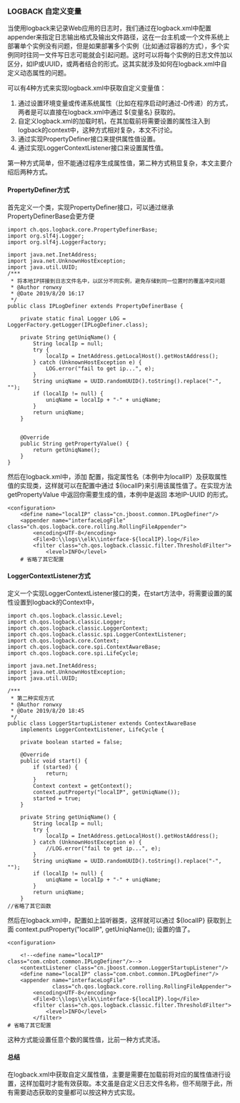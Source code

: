 ### LOGBACK 自定义变量
当使用logback来记录Web应用的日志时，我们通过在logback.xml中配置appender来指定日志输出格式及输出文件路径，这在一台主机或一个文件系统上部署单个实例没有问题，但是如果部署多个实例（比如通过容器的方式），多个实例同时往同一文件写日志可能就会引起问题。这时可以将每个实例的日志文件加以区分，如IP或UUID，或两者结合的形式。这其实就涉及如何在logback.xml中自定义动态属性的问题。

可以有4种方式来实现logback.xml中获取自定义变量值：
1. 通过设置环境变量或传递系统属性（比如在程序启动时通过-D传递）的方式，两者是可以直接在logback.xml中通过 ${变量名} 获取的。
2. 自定义logback.xml的加载时机，在其加载前将需要设置的属性注入到logback的context中，这种方式相对复杂，本文不讨论。
3. 通过实现PropertyDefiner接口来提供属性值设置。
4. 通过实现LoggerContextListener接口来设置属性值。

第一种方式简单，但不能通过程序生成属性值，第二种方式稍显复杂，本文主要介绍后两种方式。

#### PropertyDefiner方式
首先定义一个类，实现PropertyDefiner接口，可以通过继承PropertyDefinerBase会更方便
```
import ch.qos.logback.core.PropertyDefinerBase;
import org.slf4j.Logger;
import org.slf4j.LoggerFactory;

import java.net.InetAddress;
import java.net.UnknownHostException;
import java.util.UUID;
/***
 * 将本地IP拼接到日志文件名中，以区分不同实例，避免存储到同一位置时的覆盖冲突问题
 * @Author ronwxy
 * @Date 2019/8/20 16:17   
 */
public class IPLogDefiner extends PropertyDefinerBase {

    private static final Logger LOG = LoggerFactory.getLogger(IPLogDefiner.class);

    private String getUniqName() {
        String localIp = null;
        try {
            localIp = InetAddress.getLocalHost().getHostAddress();
        } catch (UnknownHostException e) {
            LOG.error("fail to get ip...", e);
        }
        String uniqName = UUID.randomUUID().toString().replace("-", "");
        if (localIp != null) {
            uniqName = localIp + "-" + uniqName;
        }
        return uniqName;
    }


    @Override
    public String getPropertyValue() {
        return getUniqName();
    }
}
```

然后在logback.xml中，添加 <define> 配置，指定属性名（本例中为localIP）及获取属性值的实现类，这样就可以在配置中通过 ${localIP}来引用该属性值了。在实现方法 getPropertyValue 中返回你需要生成的值，本例中是返回 本地IP-UUID 的形式。
```
<configuration>
    <define name="localIP" class="cn.jboost.common.IPLogDefiner"/>
    <appender name="interfaceLogFile" class="ch.qos.logback.core.rolling.RollingFileAppender">
        <encoding>UTF-8</encoding>
        <File>D:\\logs\\elk\\interface-${localIP}.log</File>
        <filter class="ch.qos.logback.classic.filter.ThresholdFilter">
            <level>INFO</level>
    # 省略了其它配置
```

#### LoggerContextListener方式 
定义一个实现LoggerContextListener接口的类，在start方法中，将需要设置的属性设置到logback的Context中，
```
import ch.qos.logback.classic.Level;
import ch.qos.logback.classic.Logger;
import ch.qos.logback.classic.LoggerContext;
import ch.qos.logback.classic.spi.LoggerContextListener;
import ch.qos.logback.core.Context;
import ch.qos.logback.core.spi.ContextAwareBase;
import ch.qos.logback.core.spi.LifeCycle;

import java.net.InetAddress;
import java.net.UnknownHostException;
import java.util.UUID;

/***
 * 第二种实现方式
 * @Author ronwxy
 * @Date 2019/8/20 18:45   
 */
public class LoggerStartupListener extends ContextAwareBase 
    implements LoggerContextListener, LifeCycle {

    private boolean started = false;

    @Override
    public void start() {
        if (started) {
            return;
        }
        Context context = getContext();
        context.putProperty("localIP", getUniqName());
        started = true;
    }

    private String getUniqName() {
        String localIp = null;
        try {
            localIp = InetAddress.getLocalHost().getHostAddress();
        } catch (UnknownHostException e) {
            //LOG.error("fail to get ip...", e);
        }
        String uniqName = UUID.randomUUID().toString().replace("-", "");
        if (localIp != null) {
            uniqName = localIp + "-" + uniqName;
        }
        return uniqName;
    }
//省略了其它函数
```

 然后在logback.xml中，配置如上监听器类，这样就可以通过 ${localIP} 获取到上面 context.putProperty("localIP", getUniqName()); 设置的值了。
```
<configuration>

    <!--<define name="localIP" class="com.cnbot.common.IPLogDefiner"/>-->
    <contextListener class="cn.jboost.common.LoggerStartupListener"/>
    <define name="localIP" class="com.cnbot.common.IPLogDefiner"/>
    <appender name="interfaceLogFile"
              class="ch.qos.logback.core.rolling.RollingFileAppender">
        <encoding>UTF-8</encoding>
        <File>D:\\logs\\elk\\interface-${localIP}.log</File>
        <filter class="ch.qos.logback.classic.filter.ThresholdFilter">
            <level>INFO</level>
        </filter>
# 省略了其它配置
```
这种方式能设置任意个数的属性值，比前一种方式灵活。

#### 总结
在logback.xml中获取自定义属性值，主要是需要在加载前将对应的属性值进行设置，这样加载时才能有效获取。本文虽是自定义日志文件名称，但不局限于此，所有需要动态获取的变量都可以按这种方式实现。